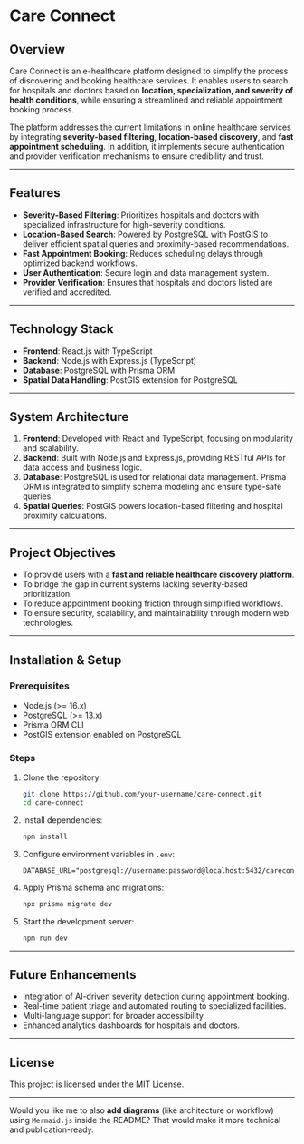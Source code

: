 # Care Connect

## Overview

Care Connect is an e-healthcare platform designed to simplify the process of discovering and booking healthcare services. It enables users to search for hospitals and doctors based on **location, specialization, and severity of health conditions**, while ensuring a streamlined and reliable appointment booking process.

The platform addresses the current limitations in online healthcare services by integrating **severity-based filtering**, **location-based discovery**, and **fast appointment scheduling**. In addition, it implements secure authentication and provider verification mechanisms to ensure credibility and trust.

---

## Features

* **Severity-Based Filtering**: Prioritizes hospitals and doctors with specialized infrastructure for high-severity conditions.
* **Location-Based Search**: Powered by PostgreSQL with PostGIS to deliver efficient spatial queries and proximity-based recommendations.
* **Fast Appointment Booking**: Reduces scheduling delays through optimized backend workflows.
* **User Authentication**: Secure login and data management system.
* **Provider Verification**: Ensures that hospitals and doctors listed are verified and accredited.

---

## Technology Stack

* **Frontend**: React.js with TypeScript
* **Backend**: Node.js with Express.js (TypeScript)
* **Database**: PostgreSQL with Prisma ORM
* **Spatial Data Handling**: PostGIS extension for PostgreSQL

---

## System Architecture

1. **Frontend**: Developed with React and TypeScript, focusing on modularity and scalability.
2. **Backend**: Built with Node.js and Express.js, providing RESTful APIs for data access and business logic.
3. **Database**: PostgreSQL is used for relational data management. Prisma ORM is integrated to simplify schema modeling and ensure type-safe queries.
4. **Spatial Queries**: PostGIS powers location-based filtering and hospital proximity calculations.

---

## Project Objectives

* To provide users with a **fast and reliable healthcare discovery platform**.
* To bridge the gap in current systems lacking severity-based prioritization.
* To reduce appointment booking friction through simplified workflows.
* To ensure security, scalability, and maintainability through modern web technologies.

---

## Installation & Setup

### Prerequisites

* Node.js (>= 16.x)
* PostgreSQL (>= 13.x)
* Prisma ORM CLI
* PostGIS extension enabled on PostgreSQL

### Steps

1. Clone the repository:

   ```bash
   git clone https://github.com/your-username/care-connect.git
   cd care-connect
   ```
2. Install dependencies:

   ```bash
   npm install
   ```
3. Configure environment variables in `.env`:

   ```env
   DATABASE_URL="postgresql://username:password@localhost:5432/careconnect"
   ```
4. Apply Prisma schema and migrations:

   ```bash
   npx prisma migrate dev
   ```
5. Start the development server:

   ```bash
   npm run dev
   ```

---

## Future Enhancements

* Integration of AI-driven severity detection during appointment booking.
* Real-time patient triage and automated routing to specialized facilities.
* Multi-language support for broader accessibility.
* Enhanced analytics dashboards for hospitals and doctors.

---

## License

This project is licensed under the MIT License.

---

Would you like me to also **add diagrams** (like architecture or workflow) using `Mermaid.js` inside the README? That would make it more technical and publication-ready.
